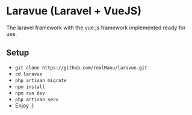 # Laravue (Laravel + VueJS)
The laravel framework with the vue.js framework implemented ready for use.

## Setup
- `git clone https://github.com/rexlManu/laravue.git`
- `cd laravue`
- `php artisan migrate`
- `npm install`
- `npm run dev`
- `php artisan serv`
- Enjoy ;)
